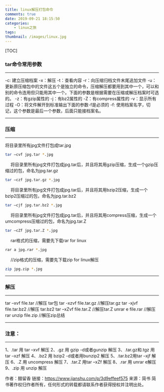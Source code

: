 ```yaml
---
title: linux解压打包命令
comments: true
date: 2019-09-21 18:15:50
categories:
	- linux之旅
tags:
thumbnail: /images/linux.jpg
---
```

[TOC]
### **tar命令常用参数**
---
-c: 建立压缩档案
-x：解压
-t：查看内容
-r：向压缩归档文件末尾追加文件
-u：更新原压缩包中的文件这五个是独立的命令，压缩解压都要用到其中一个，可以和别的命令连用但只能用其中一个。下面的参数是根据需要在压缩或解压档案时可选的。
-z：有gzip属性的
-j：有bz2属性的
-Z：有compress属性的
-v：显示所有过程
-O：将文件解开到标准输出下面的参数-f是必须的
-f: 使用档案名字，切记，这个参数是最后一个参数，后面只能接档案名。

---

### **压缩**
---
将目录里所有jpg文件打包成tar.jpg
```bash
tar –cvf jpg.tar *.jpg
```
&emsp;
将目录里所有jpg文件打包成jpg.tar后，并且将其用gzip压缩，生成一个gzip压缩过的包，命名为jpg.tar.gz
```bash
tar –czf jpg.tar.gz *.jpg
```
&emsp;
将目录里所有jpg文件打包成jpg.tar后，并且将其用bzip2压缩，生成一个bzip2压缩过的包，命名为jpg.tar.bz2
```bash
tar –cjf jpg.tar.bz2 *.jpg
```
&emsp;
将目录里所有jpg文件打包成jpg.tar后，并且将其用compress压缩，生成一个umcompress压缩过的包，命名为jpg.tar.Z
```bash
tar –cZf jpg.tar.Z *.jpg
```
&emsp;
rar格式的压缩，需要先下载rar for linux
```bash
rar a jpg.rar *.jpg
```
&emsp;
//zip格式的压缩，需要先下载zip for linux解压
```bash
zip jpg.zip *.jpg
```

---
### **解压**
---
tar –xvf file.tar //解压 tar包
tar -xzvf file.tar.gz //解压tar.gz
tar -xjvf file.tar.bz2 //解压 tar.bz2
tar –xZvf file.tar.Z //解压tar.Z
unrar e file.rar //解压rar
unzip file.zip //解压zip总结

---
### **注意：**
---
1、.tar 用 tar –xvf 解压
2、.gz 用 gzip -d或者gunzip 解压
3、.tar.gz和.tgz 用 tar –xzf 解压
4、.bz2 用 bzip2 -d或者用bunzip2 解压
5、.tar.bz2用tar –xjf 解压
6、.Z 用 uncompress 解压
7、.tar.Z 用tar –xZf 解压
8、.rar 用 unrar e解压
9、.zip 用 unzip 解压

作者：醋留香
链接：https://www.jianshu.com/p/3d9effeef575
来源：简书
简书著作权归作者所有，任何形式的转载都请联系作者获得授权并注明出处。
